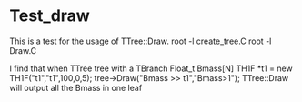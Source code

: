 # Test_draw
This is a test for the usage of TTree::Draw.
  root -l create_tree.C
  root -l Draw.C

I find that when 
  TTree tree with a TBranch Float_t Bmass[N]
  TH1F *t1 = new TH1F("t1","t1",100,0,5);
  tree->Draw("Bmass >> t1","Bmass>1");
TTree::Draw will output all the Bmass in one leaf
